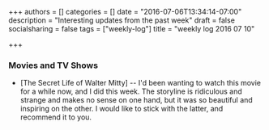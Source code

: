 +++
authors = []
categories = []
date = "2016-07-06T13:34:14-07:00"
description = "Interesting updates from the past week"
draft = false
socialsharing = false
tags = ["weekly-log"]
title = "weekly log 2016 07 10"

+++

### Movies and TV Shows

- [The Secret Life of Walter Mitty] -- I'd been wanting to watch this movie for a while now, and I did this week. The storyline is ridiculous and strange and makes no sense on one hand, but it was so beautiful and inspiring on the other. I would like to stick with the latter, and recommend it to you.